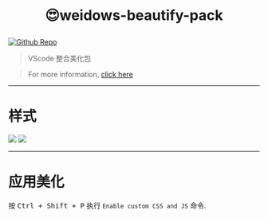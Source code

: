 <!--
 * @?: *********************************************************************
 * @Author: Weidows
 * @Date: 2021-05-14 04:28:22
 * @LastEditors: Weidows
 * @LastEditTime: 2021-05-15 10:25:34
 * @FilePath: \weidows-beautify-pack\README.md
 * @Description:
 * @!: *********************************************************************
-->

<h1 align="center">

😍weidows-beautify-pack

</h1>

[github-shield]: https://img.shields.io/github/stars/Weidows-projects/vscode-weidows-theme?style=social
[github-url]: https://github.com/Weidows-projects/vscode-weidows-theme

<!-- [vscode-shield]: https://img.shields.io/visual-studio-marketplace/r/Weidows.theme-weidows?logo=visual-studio-code&style=social
[vscode-url]: https://marketplace.visualstudio.com/items?itemName=Weidows.theme-weidows -->

[![Github Repo][github-shield]][github-url]

<!-- [![VSCode Plugin][vscode-shield]][vscode-url] -->

> VScode 整合美化包

> For more information, [click here][github-url]

---

# 样式

![](https://cdn.jsdelivr.net/gh/Weidows-projects/vscode-weidows-theme/images/1.png)
![](https://cdn.jsdelivr.net/gh/Weidows-projects/vscode-weidows-theme/images/2.png)

---

# 应用美化

按 <kbd>Ctrl + Shift + P</kbd> 执行 `Enable custom CSS and JS` 命令.
